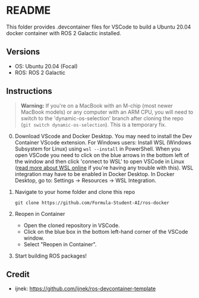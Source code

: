 # README

This folder provides .devcontainer files for VSCode to build a Ubuntu 20.04 docker container with ROS 2 Galactic installed.

## Versions
- OS: Ubuntu 20.04 (Focal)
- ROS: ROS 2 Galactic

## Instructions

> **Warning:** If you're on a MacBook with an M-chip (most newer MacBook models) or any computer with an ARM CPU, you will need to switch to the 'dynamic-os-selection' branch after cloning the repo (`git switch dynamic-os-selection`). This is a temporary fix.

0. Download VScode and Docker Desktop. You may need to install the Dev Container VScode extension. For Windows users: Install WSL (Windows Subsystem for Linux) using `wsl --install` in PowerShell. When you open VSCode you need to click on the blue arrows in the bottom left of the window and then click 'connect to WSL' to open VSCode in Linux ([read more about WSL online](https://www.sitepoint.com/wsl2/) if you're having any trouble with this). WSL integration may have to be enabled in Docker Desktop. In Docker Desktop, go to: Settings -> Resources -> WSL Integration.

1. Navigate to your home folder and clone this repo
   ```
   git clone https://github.com/Formula-Student-AI/ros-docker
   ```

2. Reopen in Container
   - Open the cloned repository in VSCode.
   - Click on the blue box in the bottom left-hand corner of the VSCode window.
   - Select "Reopen in Container".

3. Start building ROS packages!

## Credit
- ijnek: https://github.com/ijnek/ros-devcontainer-template
